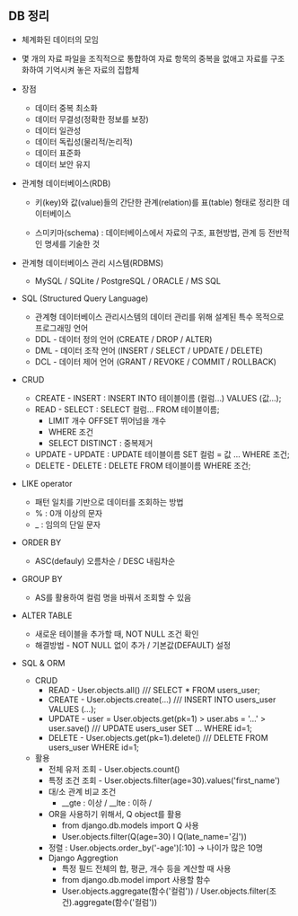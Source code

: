 ## DB 정리

- 체계화된 데이터의 모임

- 몇 개의 자료 파일을 조직적으로 통합하여 자료 항목의 중복을 없애고 자료를 구조화하여 기억시켜 놓은 자료의 집합체

- 장점

  - 데이터 중복 최소화
  - 데이터 무결성(정확한 정보를 보장)
  - 데이터 일관성
  - 데이터 독립성(물리적/논리적)
  - 데이터 표준화
  - 데이터 보안 유지

- 관계형 데이터베이스(RDB)

  - 키(key)와 값(value)들의 간단한 관계(relation)를 표(table) 형태로 정리한 데이터베이스

  - 스미키마(schema) : 데이터베이스에서 자료의 구조, 표현방법, 관계 등 전반적인 명세를 기술한 것

- 관계형 데이터베이스 관리 시스템(RDBMS)

  - MySQL / SQLite / PostgreSQL / ORACLE / MS SQL

- SQL (Structured Query Language)

  - 관계형 데이터베이스 관리시스템의 데이터 관리를 위해 설계된 특수 목적으로 프로그래밍 언어
  - DDL - 데이터 정의 언어 (CREATE / DROP / ALTER)
  - DML - 데이터 조작 언어 (INSERT / SELECT / UPDATE / DELETE)
  - DCL - 데이터 제어 언어 (GRANT / REVOKE / COMMIT / ROLLBACK)

- CRUD

  - CREATE - INSERT : INSERT INTO 테이블이름 (컬럼...) VALUES (값...);
  - READ - SELECT : SELECT 컬럼... FROM 테이블이름;
    - LIMIT 개수 OFFSET 뛰어넘을 개수
    - WHERE 조건
    - SELECT DISTINCT : 중복제거
  - UPDATE - UPDATE : UPDATE 테이블이름 SET 컬럼 = 값 ... WHERE 조건;
  - DELETE - DELETE : DELETE FROM 테이블이름 WHERE 조건;

- LIKE operator
  - 패턴 일치를 기반으로 데이터를 조회하는 방법
  - % : 0개 이상의 문자
  - _ : 임의의 단일 문자
- ORDER BY
  - ASC(defauly) 오름차순 / DESC 내림차순
- GROUP BY
  - AS를 활용하여 컬럼 명을 바꿔서 조회할 수 있음
- ALTER TABLE
  - 새로운 테이블을 추가할 때, NOT NULL 조건 확인
  - 해결방법 - NOT NULL 없이 추가 / 기본값(DEFAULT) 설정
- SQL & ORM
  - CRUD
    - READ - User.objects.all() /// SELECT * FROM users_user;
    - CREATE - User.objects.create(...) /// INSERT INTO users_user VALUES (...);
    - UPDATE - user = User.objects.get(pk=1) > user.abs = '...' > user.save() /// UPDATE users_user SET ... WHERE id=1;
    - DELETE - User.objects.get(pk=1).delete() /// DELETE FROM users_user WHERE id=1;
  - 활용
    - 전체 유저 조회 - User.objects.count()
    - 특정 조건 조회 - User.objects.filter(age=30).values('first_name')
    - 대/소 관계 비교 조건
      - \__gte : 이상 / __lte : 이하 / 
    - OR을 사용하기 위해서, Q object를 활용
      - from django.db.models import Q 사용
      - User.objects.filter(Q(age=30) l Q(late_name='김'))
    - 정렬 : User.objects.order_by('-age')[:10] -> 나이가 많은 10명 
    - Django Aggregtion
      - 특정 필드 전체의 합, 평균, 개수 등을 계산할 때 사용
      - from django.db.model import 사용할 함수
      - User.objects.aggregate(함수('컬럼')) / User.objects.filter(조건).aggregate(함수('컬럼'))